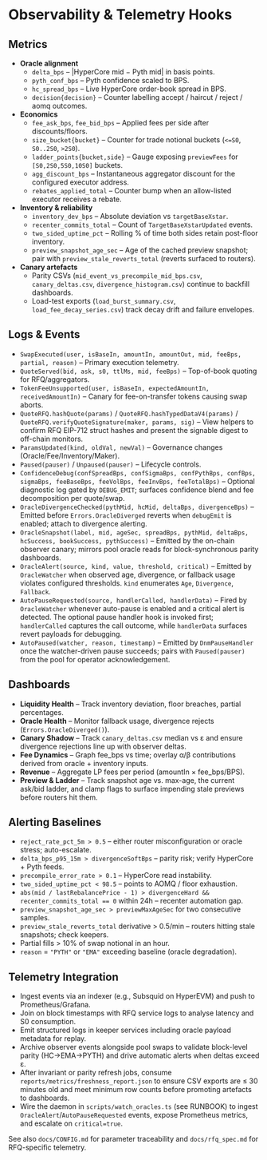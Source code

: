 # Observability & Telemetry Hooks

## Metrics
- **Oracle alignment**
  - `delta_bps` – |HyperCore mid − Pyth mid| in basis points.
  - `pyth_conf_bps` – Pyth confidence scaled to BPS.
  - `hc_spread_bps` – Live HyperCore order-book spread in BPS.
  - `decision{decision}` – Counter labelling accept / haircut / reject / aomq outcomes.
- **Economics**
  - `fee_ask_bps`, `fee_bid_bps` – Applied fees per side after discounts/floors.
  - `size_bucket{bucket}` – Counter for trade notional buckets (`<=S0`, `S0..2S0`, `>2S0`).
  - `ladder_points{bucket,side}` – Gauge exposing `previewFees` for `[S0,2S0,5S0,10S0]` buckets.
  - `agg_discount_bps` – Instantaneous aggregator discount for the configured executor address.
  - `rebates_applied_total` – Counter bump when an allow-listed executor receives a rebate.
- **Inventory & reliability**
  - `inventory_dev_bps` – Absolute deviation vs `targetBaseXstar`.
  - `recenter_commits_total` – Count of `TargetBaseXstarUpdated` events.
  - `two_sided_uptime_pct` – Rolling % of time both sides retain post-floor inventory.
  - `preview_snapshot_age_sec` – Age of the cached preview snapshot; pair with
    `preview_stale_reverts_total` (reverts surfaced to routers).
- **Canary artefacts**
  - Parity CSVs (`mid_event_vs_precompile_mid_bps.csv`, `canary_deltas.csv`, `divergence_histogram.csv`) continue to backfill dashboards.
  - Load-test exports (`load_burst_summary.csv`, `load_fee_decay_series.csv`) track decay drift and failure envelopes.

## Logs & Events
- `SwapExecuted(user, isBaseIn, amountIn, amountOut, mid, feeBps, partial, reason)` – Primary execution telemetry.
- `QuoteServed(bid, ask, s0, ttlMs, mid, feeBps)` – Top-of-book quoting for RFQ/aggregators.
- `TokenFeeUnsupported(user, isBaseIn, expectedAmountIn, receivedAmountIn)` – Canary for fee-on-transfer tokens causing swap aborts.
- `QuoteRFQ.hashQuote(params)` / `QuoteRFQ.hashTypedDataV4(params)` / `QuoteRFQ.verifyQuoteSignature(maker, params, sig)` – View helpers to confirm RFQ EIP-712 struct hashes and present the signable digest to off-chain monitors.
- `ParamsUpdated(kind, oldVal, newVal)` – Governance changes (Oracle/Fee/Inventory/Maker).
- `Paused(pauser)` / `Unpaused(pauser)` – Lifecycle controls.
- `ConfidenceDebug(confSpreadBps, confSigmaBps, confPythBps, confBps, sigmaBps, feeBaseBps, feeVolBps, feeInvBps, feeTotalBps)` – Optional diagnostic log gated by `DEBUG_EMIT`; surfaces confidence blend and fee decomposition per quote/swap.
- `OracleDivergenceChecked(pythMid, hcMid, deltaBps, divergenceBps)` – Emitted before `Errors.OracleDiverged` reverts when `debugEmit` is enabled; attach to divergence alerting.
- `OracleSnapshot(label, mid, ageSec, spreadBps, pythMid, deltaBps, hcSuccess, bookSuccess, pythSuccess)` – Emitted by the on-chain observer canary; mirrors pool oracle reads for block-synchronous parity dashboards.
- `OracleAlert(source, kind, value, threshold, critical)` – Emitted by `OracleWatcher` when observed age, divergence, or fallback usage violates configured thresholds. `kind` enumerates `Age`, `Divergence`, `Fallback`.
- `AutoPauseRequested(source, handlerCalled, handlerData)` – Fired by `OracleWatcher` whenever auto-pause is enabled and a critical alert is detected. The optional pause handler hook is invoked first; `handlerCalled` captures the call outcome, while `handlerData` surfaces revert payloads for debugging.
- `AutoPaused(watcher, reason, timestamp)` – Emitted by `DnmPauseHandler` once the watcher-driven pause succeeds; pairs with `Paused(pauser)` from the pool for operator acknowledgement.

## Dashboards
- **Liquidity Health** – Track inventory deviation, floor breaches, partial percentages.
- **Oracle Health** – Monitor fallback usage, divergence rejects (`Errors.OracleDiverged()`).
- **Canary Shadow** – Track `canary_deltas.csv` median vs ε and ensure divergence rejections line up with observer deltas.
- **Fee Dynamics** – Graph fee_bps vs time; overlay α/β contributions derived from oracle + inventory inputs.
- **Revenue** – Aggregate LP fees per period (amountIn × fee_bps/BPS).
- **Preview & Ladder** – Track snapshot age vs. max-age, the current ask/bid ladder, and clamp flags to surface impending stale previews before routers hit them.

## Alerting Baselines
- `reject_rate_pct_5m > 0.5` – either router misconfiguration or oracle stress; auto-escalate.
- `delta_bps_p95_15m > divergenceSoftBps` – parity risk; verify HyperCore + Pyth feeds.
- `precompile_error_rate > 0.1` – HyperCore read instability.
- `two_sided_uptime_pct < 98.5` – points to AOMQ / floor exhaustion.
- `abs(mid / lastRebalancePrice - 1) > divergenceHard && recenter_commits_total == 0` within 24h – recenter automation gap.
- `preview_snapshot_age_sec > previewMaxAgeSec` for two consecutive samples.
- `preview_stale_reverts_total` derivative > 0.5/min – routers hitting stale snapshots; check keepers.
- Partial fills > 10% of swap notional in an hour.
- `reason` = `"PYTH"` or `"EMA"` exceeding baseline (oracle degradation).

## Telemetry Integration
- Ingest events via an indexer (e.g., Subsquid on HyperEVM) and push to Prometheus/Grafana.
- Join on block timestamps with RFQ service logs to analyse latency and S0 consumption.
- Emit structured logs in keeper services including oracle payload metadata for replay.
- Archive observer events alongside pool swaps to validate block-level parity (HC→EMA→PYTH) and drive automatic alerts when deltas exceed ε.
- After invariant or parity refresh jobs, consume `reports/metrics/freshness_report.json` to ensure CSV exports are ≤ 30 minutes old and meet minimum row counts before promoting artefacts to dashboards.
- Wire the daemon in `scripts/watch_oracles.ts` (see RUNBOOK) to ingest `OracleAlert`/`AutoPauseRequested` events, expose Prometheus metrics, and escalate on `critical=true`.

See also `docs/CONFIG.md` for parameter traceability and `docs/rfq_spec.md` for RFQ-specific telemetry.
